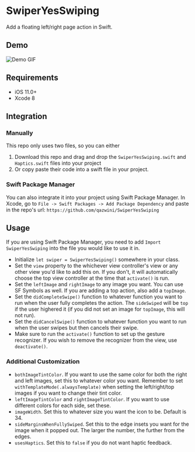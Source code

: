 # SwiperYesSwiping

Add a floating left/right page action in Swift.

## Demo

![Demo GIF](https://user-images.githubusercontent.com/42902912/92921212-a5add900-f401-11ea-942c-8fcaddfae523.gif)


## Requirements

- iOS 11.0+
- Xcode 8


## Integration

### Manually

This repo only uses two files, so you can either
1. Download this repo and drag and drop the `SwiperYesSwiping.swift` and `Haptics.swift` files into your project
2. Or copy paste their code into a swift file in your project.

### Swift Package Manager

You can also integrate it into your project using Swift Package Manager.
In Xcode, go to `File -> Swift Packages -> Add Package Dependency` and paste in the repo's url: `https://github.com/qazwini/SwiperYesSwiping`


## Usage

If you are using Swift Package Manager, you need to add `Import SwiperYesSwiping` into the file you would like to use it in. 

- Initialize `let swiper = SwiperYesSwiping()` somewhere in your class.
- Set the `view` property to the whichever view controller's view or any other view you'd like to add this on. If you don't, it will automatically choose the top view controller at the time that `activate()` is run.
- Set the `leftImage` and `rightImage` to any image you want. You can use SF Symbols as well. If you are adding a top action, also add a `topImage`.
- Set the `didCompleteSwipe()` function to whatever function you want to run when the user fully completes the action. The `sideSwiped` will be `top` if the user highered it (if you did not set an image for `topImage`, this will not run).
- Set the `didCancelSwipe()` function to whatever function you want to run when the user swipes but then cancels their swipe.
- Make sure to run the `activate()` function to set up the gesture recognizer. If you wish to remove the recognizer from the view, use `deactivate()`.

### Additional Customization

- `bothImageTintColor`. If you want to use the same color for both the right and left images, set this to whatever color you want. Remember to set `withTemplateMode(.alwaysTemplate)` when setting the left/right/top images if you want to change their tint color.
- `leftImageTintColor` and `rightImageTintColor`. If you want to use different colors for each side, set these.
- `imageWidth`. Set this to whatever size you want the icon to be. Default is 34.
- `sideMarginsWhenFullySwiped`. Set this to the edge insets you want for the image when it popped out. The larger the number, the further from the edges.
- `usesHaptics`. Set this to `false` if you do not want haptic feedback.
